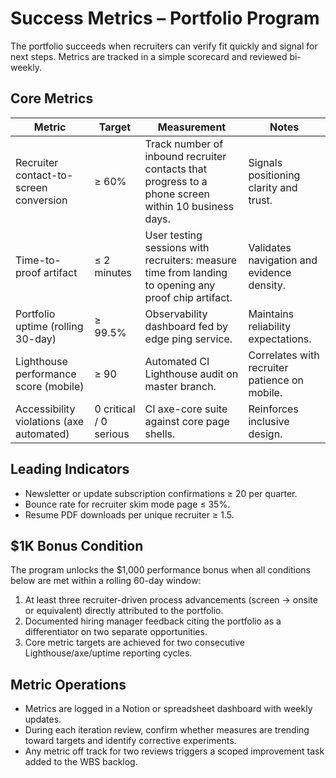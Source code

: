 # Success Metrics – Portfolio Program

The portfolio succeeds when recruiters can verify fit quickly and signal for next steps. Metrics are tracked in a simple scorecard and reviewed bi-weekly.

## Core Metrics

| Metric | Target | Measurement                                                                                          | Notes |
| --- | --- |------------------------------------------------------------------------------------------------------| --- |
| Recruiter contact-to-screen conversion | ≥ 60% | Track number of inbound recruiter contacts that progress to a phone screen within 10 business days.  | Signals positioning clarity and trust. |
| Time-to-proof artifact | ≤ 2 minutes | User testing sessions with recruiters: measure time from landing to opening any proof chip artifact. | Validates navigation and evidence density. |
| Portfolio uptime (rolling 30-day) | ≥ 99.5% | Observability dashboard fed by edge ping service.                                                    | Maintains reliability expectations. |
| Lighthouse performance score (mobile) | ≥ 90 | Automated CI Lighthouse audit on master branch.                                                      | Correlates with recruiter patience on mobile. |
| Accessibility violations (axe automated) | 0 critical / 0 serious | CI axe-core suite against core page shells.                                                          | Reinforces inclusive design. |

## Leading Indicators

- Newsletter or update subscription confirmations ≥ 20 per quarter.
- Bounce rate for recruiter skim mode page ≤ 35%.
- Resume PDF downloads per unique recruiter ≥ 1.5.

## $1K Bonus Condition

The program unlocks the $1,000 performance bonus when all conditions below are met within a rolling 60-day window:

1. At least three recruiter-driven process advancements (screen → onsite or equivalent) directly attributed to the portfolio.
2. Documented hiring manager feedback citing the portfolio as a differentiator on two separate opportunities.
3. Core metric targets are achieved for two consecutive Lighthouse/axe/uptime reporting cycles.

## Metric Operations

- Metrics are logged in a Notion or spreadsheet dashboard with weekly updates.
- During each iteration review, confirm whether measures are trending toward targets and identify corrective experiments.
- Any metric off track for two reviews triggers a scoped improvement task added to the WBS backlog.

